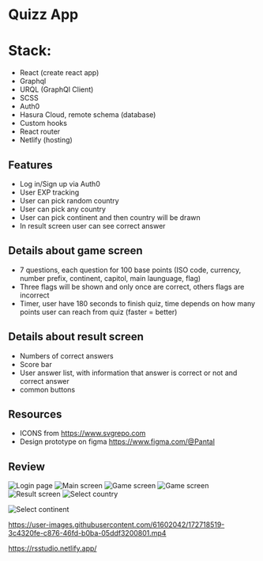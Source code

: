 # Quizz App

# **Stack:**

- React (create react app)
- Graphql
- URQL (GraphQl Client)
- SCSS
- Auth0
- Hasura Cloud, remote schema (database)
- Custom hooks
- React router
- Netlify (hosting)

## **Features**

- Log in/Sign up via Auth0
- User EXP tracking
- User can pick random country
- User can pick any country
- User can pick continent and then country will be drawn
- In result screen user can see correct answer

## **Details about game screen**

- 7 questions, each question for 100 base points (ISO code, currency, number prefix, continent, capitol, main launguage, flag)
- Three flags will be shown and only once are correct, others flags are incorrect
- Timer, user have 180 seconds to finish quiz, time depends on how many points user can reach from quiz (faster = better)
 
## **Details about result screen**

- Numbers of correct answers
- Score bar
- User answer list, with information that answer is correct or not and correct answer
- common buttons

## **Resources**

- ICONS from https://www.svgrepo.com
- Design prototype on figma https://www.figma.com/@Pantal


## **Review**

![Login page](https://user-images.githubusercontent.com/61602042/172718149-b0d110a4-b6a5-4473-85ef-32dc7d6732ff.jpg)
![Main screen](https://user-images.githubusercontent.com/61602042/172717735-0c2d1a0a-6dd8-40a3-b1d9-3932782c280c.PNG)
![Game screen](https://user-images.githubusercontent.com/61602042/172717816-9a7e56ae-d7a6-4630-87c4-ad24faa3125d.PNG)
![Game screen](https://user-images.githubusercontent.com/61602042/172717845-51fa4379-cb0b-4010-957a-fa6d0c5308dd.PNG)
![Result screen](https://user-images.githubusercontent.com/61602042/172717910-93009869-23dd-4506-aa0c-ef09f2e828cb.PNG)
![Select country](https://user-images.githubusercontent.com/61602042/172717929-d5db4f72-de2d-4f55-a226-d8d266d01248.PNG)

![Select continent](https://user-images.githubusercontent.com/61602042/172717969-d1d65f16-ab69-4c2b-bee3-d7e7dfcc4d41.PNG)


https://user-images.githubusercontent.com/61602042/172718519-3c4320fe-c876-46fd-b0ba-05ddf3200801.mp4


https://rsstudio.netlify.app/
